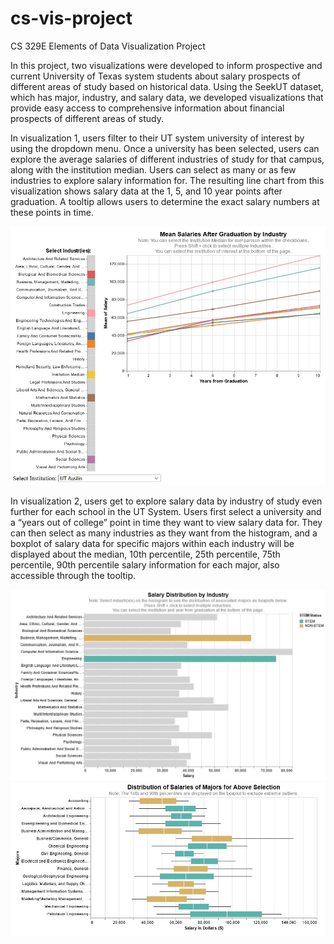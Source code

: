 # cs-vis-project
CS 329E Elements of Data Visualization Project

In this project, two visualizations were developed to inform prospective and current University of Texas system students about salary prospects of different areas of study based on historical data. Using the SeekUT dataset, which has major, industry, and salary data, we developed visualizations that provide easy access to comprehensive information about financial prospects of different areas of study.

In visualization 1, users filter to their UT system university of interest by using the dropdown menu. Once a university has been selected, users can explore the average salaries of different industries of study for that campus, along with the institution median. Users can select as many or as few industries to explore salary information for. The resulting line chart from this visualization shows salary data at the 1, 5, and 10 year points after graduation. A tooltip allows users to determine the exact salary numbers at these points in time. 

<img src="./images/vis-1-demo.jpg" alt="Visualization 1. Each line represents an industry's median salary and its change over time." width = "700" />

In visualization 2, users get to explore salary data by industry of study even further for each school in the UT System. Users first select a university and a “years out of college” point in time they want to view salary data for. They can then select as many industries as they want from the histogram, and a boxplot of salary data for specific majors within each industry will be displayed about the median, 10th percentile, 25th percentile, 75th percentile, 90th percentile salary information for each major, also accessible through the tooltip.

<img src="./images/vis-2-demo-pt1.jpg" alt="Visualization 2. Selecting individual bars/industries allows the user to see major distributions below." width = "700" />

<img src="./images/vis-2-demo-pt2.jpg" alt="Visualization 2. Individual major distributions can be viewed through the boxplots." width = "700" />

